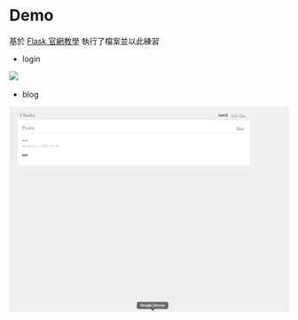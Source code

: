 # Demo

基於 [Flask 官網教學](https://flask.palletsprojects.com/en/2.2.x/quickstart/#a-minimal-application) 執行了檔案並以此練習

- login

![](./demo/login.gif)

- blog

![](./demo/blog.gif)
